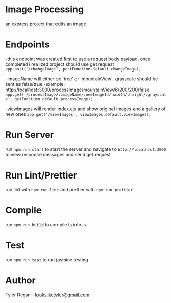 # Image Processing

an express project that edits an image

# Endpoints

-this endpoint was created first to use a request body payload. once completed i realized project
should use get request
`app.post('/changeImage', postFunction.default.changeImage);`

-imageName will either be 'tree' or 'mountainView'. grayscale should be sent as false/true
-example: http://localhost:3000/processImage/mountainView/6/200/200/false
`app.get('/processImage/:imageName/:newImageId/:width/:height/:grayscale', getFunction.default.processImage);`

-viewImages will render index.ejs and show original images and a gallery of new ones
`app.get('/viewImages', viewImages.default.viewImages);`

# Run Server

run `npm run start` to start the server and navigate to `http://localhost:3000` to view response messages and send get request

# Run Lint/Prettier

run lint with `npm run lint` and prettier with `npm run prettier`

# Compile

run `npm run build` to compile ts into js

# Test

run `npm run test` to run jasmine testing

# Author

Tyler Regan - looksliketyler@gmail.com
